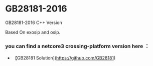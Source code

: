 # GB28181-2016

GB28181-2016 C++ Version 

Based On exosip and osip.

### you can find a netcore3 crossing-platform version here ：

+ 【GB28181 Solution](https://github.com/GB28181)

